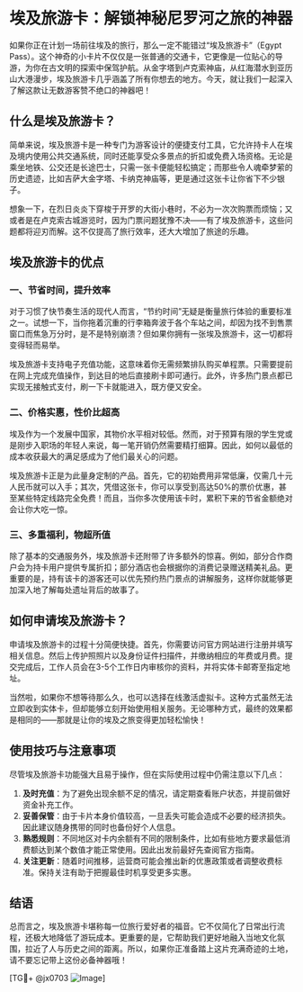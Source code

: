# 埃及旅游卡：解锁神秘尼罗河之旅的神器

如果你正在计划一场前往埃及的旅行，那么一定不能错过“埃及旅游卡”（Egypt Pass）。这个神奇的小卡片不仅仅是一张普通的交通卡，它更像是一位贴心的导游，为你在古文明的探索中保驾护航。从金字塔到卢克索神庙，从红海潜水到亚历山大港漫步，埃及旅游卡几乎涵盖了所有你想去的地方。今天，就让我们一起深入了解这款让无数游客赞不绝口的神器吧！

## 什么是埃及旅游卡？

简单来说，埃及旅游卡是一种专门为游客设计的便捷支付工具，它允许持卡人在埃及境内使用公共交通系统，同时还能享受众多景点的折扣或免费入场资格。无论是乘坐地铁、公交还是长途巴士，只需一张卡便能轻松搞定；而那些令人魂牵梦萦的历史遗迹，比如吉萨大金字塔、卡纳克神庙等，更是通过这张卡让你省下不少银子。

想象一下，在烈日炎炎下穿梭于开罗的大街小巷时，不必为一次次购票而烦恼；又或者是在卢克索古城游览时，因为门票问题犹豫不决——有了埃及旅游卡，这些问题都将迎刃而解。这不仅提高了旅行效率，还大大增加了旅途的乐趣。

## 埃及旅游卡的优点

### 一、节省时间，提升效率

对于习惯了快节奏生活的现代人而言，“节约时间”无疑是衡量旅行体验的重要标准之一。试想一下，当你拖着沉重的行李箱奔波于各个车站之间，却因为找不到售票窗口而焦急万分时，是不是特别崩溃？但如果你拥有一张埃及旅游卡，这一切都将变得轻而易举。

埃及旅游卡支持电子充值功能，这意味着你无需频繁排队购买单程票。只需要提前在网上完成充值操作，到达目的地后直接刷卡即可通行。此外，许多热门景点都已实现无接触式支付，刷一下卡就能进入，既方便又安全。

### 二、价格实惠，性价比超高

埃及作为一个发展中国家，其物价水平相对较低。然而，对于预算有限的学生党或是刚步入职场的年轻人来说，每一笔开销仍然需要精打细算。因此，如何以最低的成本收获最大的满足感成为了他们最关心的问题。

埃及旅游卡正是为此量身定制的产品。首先，它的初始费用非常低廉，仅需几十元人民币就可以入手；其次，凭借这张卡，你可以享受到高达50%的票价优惠，甚至某些特定线路完全免费！而且，当你多次使用该卡时，累积下来的节省金额绝对会让你大吃一惊。

### 三、多重福利，物超所值

除了基本的交通服务外，埃及旅游卡还附带了许多额外的惊喜。例如，部分合作商户会为持卡用户提供专属折扣；部分酒店也会根据你的消费记录赠送精美礼品。更重要的是，持有该卡的游客还可以优先预约热门景点的讲解服务，这样你就能够更加深入地了解每处遗址背后的故事了。

## 如何申请埃及旅游卡？

申请埃及旅游卡的过程十分简便快捷。首先，你需要访问官方网站进行注册并填写相关信息。然后上传护照照片以及身份证件扫描件，并缴纳相应的年费或月费。提交完成后，工作人员会在3-5个工作日内审核你的资料，并将实体卡邮寄至指定地址。

当然啦，如果你不想等待那么久，也可以选择在线激活虚拟卡。这种方式虽然无法立即收到实体卡，但却能够立刻开始使用相关服务。无论哪种方式，最终的效果都是相同的——那就是让你的埃及之旅变得更加轻松愉快！

## 使用技巧与注意事项

尽管埃及旅游卡功能强大且易于操作，但在实际使用过程中仍需注意以下几点：

1. **及时充值**：为了避免出现余额不足的情况，请定期查看账户状态，并提前做好资金补充工作。
2. **妥善保管**：由于卡片本身价值较高，一旦丢失可能会造成不必要的经济损失。因此建议随身携带的同时也备份好个人信息。
3. **熟悉规则**：不同地区对卡内余额有不同的限制条件，比如有些地方要求最低消费额达到某个数值才能正常使用。因此出发前最好先查阅官方指南。
4. **关注更新**：随着时间推移，运营商可能会推出新的优惠政策或者调整收费标准。保持关注有助于把握最佳时机享受更多实惠。

## 结语

总而言之，埃及旅游卡堪称每一位旅行爱好者的福音。它不仅简化了日常出行流程，还极大地降低了游玩成本。更重要的是，它帮助我们更好地融入当地文化氛围，拉近了人与历史之间的距离。所以，如果你正准备踏上这片充满奇迹的土地，请不要忘记带上这份必备神器哦！

[TG💪+ @jx0703 ![Image](https://github.com/user-attachments/assets/dbca1d08-cadb-493c-b0ec-ad6f7a83f270)]